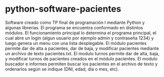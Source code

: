 # python-software-pacientes
Software creado como TP final de programación I mediante Python y algunas librerias.
El programa se encuentra conformado en distintos módulos. El funcionamiento principal lo determina el programa principal,
el cual abre un login (algun usuario por ejemplo admin y contraseña 1234) y luego genera un menu con una lista desplegable.
El módulo pacientes permite dar de alta a pacientes, dar de baja, y modificar pacientes mediante un archivo de texto pacientes.txt.
El modulo turnos permite dar de alta, baja, y modificar turnos de pacientes creados en el módulo pacientes.
El modulo buscador e informes permiten buscar los pacientes en el archivo de texto y ordenarlos según se indique (DNI, edad, dia o mes, etc).
